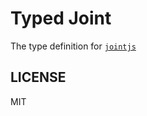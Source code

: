 # Typed Joint
The type definition for [`jointjs`](https://github.com/clientIO/joint)

## LICENSE
MIT
